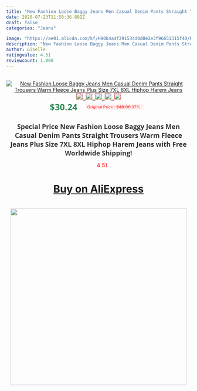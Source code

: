```yaml
---
title: "New Fashion Loose Baggy Jeans Men Casual Denim Pants Straight Trousers Warm Fleece Jeans Plus Size 7XL 8XL Hiphop Harem Jeans"
date: 2020-07-23T11:50:36.892Z
draft: false
categories: "Jeans"

image: "https://ae01.alicdn.com/kf/H90b4a4f291534d0d8e2e3f96651315f4O/New-Fashion-Loose-Baggy-Jeans-Men-Casual-Denim-Pants-Straight-Trousers-Warm-Fleece-Jeans-Plus-Size.jpg"
description: "New Fashion Loose Baggy Jeans Men Casual Denim Pants Straight Trousers Warm Fleece Jeans Plus Size 7XL 8XL Hiphop Harem Jeans"
author: Giselle
ratingvalue: 4.51
reviewcount: 1.000
---
```

<br>
<div style="text-align: center;">
<a href="https://s.click.aliexpress.com/e/_AXZyfF" target="_blank" rel="nofollow noopener noreferrer"><img alt="New Fashion Loose Baggy Jeans Men Casual Denim Pants Straight Trousers Warm Fleece Jeans Plus Size 7XL 8XL Hiphop Harem Jeans" class="magnifier-image" src="https://ae01.alicdn.com/kf/H90b4a4f291534d0d8e2e3f96651315f4O/New-Fashion-Loose-Baggy-Jeans-Men-Casual-Denim-Pants-Straight-Trousers-Warm-Fleece-Jeans-Plus-Size.jpg_640x640.jpg">
<br>
<img style="border:1px solid salmon" src="https://ae01.alicdn.com/kf/H90b4a4f291534d0d8e2e3f96651315f4O/New-Fashion-Loose-Baggy-Jeans-Men-Casual-Denim-Pants-Straight-Trousers-Warm-Fleece-Jeans-Plus-Size.jpg_120x120.jpg">&nbsp;&nbsp;<img style="border:1px solid salmon" src="https://ae01.alicdn.com/kf/Ha898c9689ca04cecb0e2ec02eb1f6c19m/New-Fashion-Loose-Baggy-Jeans-Men-Casual-Denim-Pants-Straight-Trousers-Warm-Fleece-Jeans-Plus-Size.jpg_120x120.jpg">&nbsp;&nbsp;<img style="border:1px solid salmon" src="https://ae01.alicdn.com/kf/Hedd4ad4856324d47aae02fa838c7855fE/New-Fashion-Loose-Baggy-Jeans-Men-Casual-Denim-Pants-Straight-Trousers-Warm-Fleece-Jeans-Plus-Size.jpg_120x120.jpg">&nbsp;&nbsp;<img style="border:1px solid salmon" src="https://ae01.alicdn.com/kf/H5d8208866c084580894f055773893aaa2/New-Fashion-Loose-Baggy-Jeans-Men-Casual-Denim-Pants-Straight-Trousers-Warm-Fleece-Jeans-Plus-Size.jpg_120x120.jpg">&nbsp;&nbsp;<img style="border:1px solid salmon" src="https://ae01.alicdn.com/kf/H33052b42952547a398d147802a75f254M/New-Fashion-Loose-Baggy-Jeans-Men-Casual-Denim-Pants-Straight-Trousers-Warm-Fleece-Jeans-Plus-Size.jpg_120x120.jpg"></a></div><br0>
<div style="text-align: center;"><span style="background-color: white; border: 0px; box-sizing: border-box; color: seagreen; display: inline-block; font-family: &quot;open sans&quot; , &quot;arial&quot; , &quot;helvetica&quot; , sans-serif , &quot;heiti&quot;; font-size: 24px; font-stretch: inherit; font-weight: 700; line-height: inherit; margin: 0px 10px 0px 0px; padding: 0px; vertical-align: middle;">$30.24 </span>
<span style="background: rgb(255 , 241 , 241); border-radius: 3px; border: 0px; box-sizing: border-box; color: #ff4747; display: inline-block; font-family: inherit; font-size: 12px; font-stretch: inherit; font-style: inherit; font-variant: inherit; font-weight: 600; line-height: inherit; margin: 0px; padding: 2px 5px; transform: scale(0.9); vertical-align: middle;">Original Price : <b style="text-decoration: line-through;">$48.00 </b> 37%&nbsp;&nbsp;</span></div>
<h1 style="color: #333333; display: inline-block; font-family: &quot;open sans&quot; , &quot;arial&quot; , &quot;helvetica&quot; , sans-serif , &quot;heiti&quot;; font-size: 18px; font-stretch: inherit; font-weight: 700; text-align: center;">Special Price New Fashion Loose Baggy Jeans Men Casual Denim Pants Straight Trousers Warm Fleece Jeans Plus Size 7XL 8XL Hiphop Harem Jeans with Free Worldwide Shipping!</h1>
<div style="color: #ff4747; text-align: center;">
<img src="https://4.bp.blogspot.com/-M0ZcTcb-5uY/XleCXlxnR4I/AAAAAAAAAEc/OrjgMkXV1oMQFaCRZj5HQwOCBcu3w1FegCPcBGAYYCw/s1600/star.png" style="height: 15px;">&nbsp;<b>4.51</b></div>
<div class="button_cont" align="center"><a class="buynow_a" href="https://s.click.aliexpress.com/e/_AXZyfF" target="_blank" rel="nofollow noopener noreferrer"><H1>Buy on AliExpress</H1></a></div><br>
<div class="separator" style="clear: both; text-align: center;">
<img src="https://lh3.googleusercontent.com/-pTy5HemUv9M/XlePHvY0dAI/AAAAAAAAAE4/0nX5iRUoIWY8eMW9Dpxeirr157OZliDIgCLcBGAsYHQ/s1600/badge.gif" width="480">
</div>
